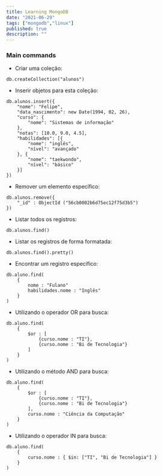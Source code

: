 ```yaml
---
title: Learning MongoDB
date: "2021-06-29"
tags: ["mongodb","linux"]
published: true
description: ""
---
```


### Main commands

- Criar uma coleção:
``` 
db.createCollection("alunos")
```

- Inserir objetos para esta coleção:

```
db.alunos.insert({
    "nome": "Felipe",
    "data_nascimento": new Date(1994, 02, 26),
    "curso": {
        "nome": "Sistemas de informação"
    },
    "notas": [10.0, 9.0, 4.5],
    "habilidades": [{
        "nome": "inglês",
        "nível": "avançado"
    }, {
        "nome": "taekwondo",
        "nível": "básico"
    }]
})
```

- Remover um elemento específico:

```
db.alunos.remove({
    "_id" : ObjectId ("56cb0002b6d75ec12f75d3b5")
})
```

- Listar todos os registros:

``` 
db.alunos.find()
```

- Listar os registros de forma formatada:

```
db.alunos.find().pretty()
```

- Encontrar um registro específico:

```
db.aluno.find(
    {
        nome : "Fulano"
        habilidades.nome : "Inglês"
    }
)
```

- Utilizando o operador OR para busca:

```
db.aluno.find(
    {
        $or : [
            {curso.nome : "TI"},
            {curso.nome : "Bi de Tecnologia"}
        ]
    }
)
```

- Utilizando o método AND para busca:

```
db.aluno.find(
    {
        $or : [
            {curso.nome : "TI"},
            {curso.nome : "Bi de Tecnologia"}
        ],
        curso.nome : "Ciência da Computação"
    }
)
```

- Utilizando o operador IN para busca:

```
db.aluno.find(
    {
        curso.nome : { $in: ["TI", "Bi de Tecnologia"] }
    }
)
```
